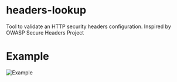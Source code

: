 # headers-lookup
Tool to validate an HTTP security headers configuration. Inspired by OWASP Secure Headers Project
# Example
![Example](https://github.com/abletsoff/web_test/blob/main/example.png?raw=true)
